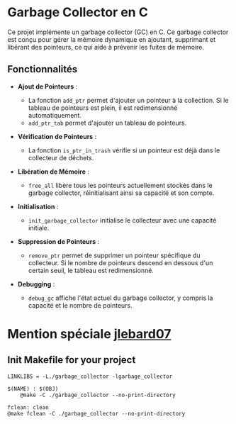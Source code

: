 # Garbage Collector en C

Ce projet implémente un garbage collector (GC) en C. Ce garbage collector est conçu pour gérer la mémoire dynamique en ajoutant, supprimant et libérant des pointeurs, ce qui aide à prévenir les fuites de mémoire.


## Fonctionnalités

- **Ajout de Pointeurs** : 
  - La fonction `add_ptr` permet d'ajouter un pointeur à la collection. Si le tableau de pointeurs est plein, il est redimensionné automatiquement.
  - `add_ptr_tab` permet d'ajouter un tableau de pointeurs.

- **Vérification de Pointeurs** : 
  - La fonction `is_ptr_in_trash` vérifie si un pointeur est déjà dans le collecteur de déchets.

- **Libération de Mémoire** : 
  - `free_all` libère tous les pointeurs actuellement stockés dans le garbage collector, réinitialisant ainsi sa capacité et son compte.

- **Initialisation** : 
  - `init_garbage_collector` initialise le collecteur avec une capacité initiale.

- **Suppression de Pointeurs** : 
  - `remove_ptr` permet de supprimer un pointeur spécifique du collecteur. Si le nombre de pointeurs descend en dessous d'un certain seuil, le tableau est redimensionné.

- **Debugging** : 
  - `debug_gc` affiche l'état actuel du garbage collector, y compris la capacité et le nombre de pointeurs.

# Mention spéciale [jlebard07](https://github.com/jlebard07)

## Init Makefile for your project

```M̀akefile
LINKLIBS = -L./garbage_collector -lgarbage_collector
```
```M̀akefile
$(NAME) : $(OBJ)
	@make -C ./garbage_collector --no-print-directory
 ```
```M̀akefile
fclean:	clean
@make fclean -C ./garbage_collector --no-print-directory
```
